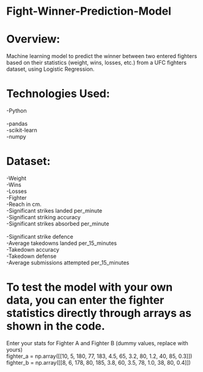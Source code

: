 # Fight-Winner-Prediction-Model

# Overview:
Machine learning model to predict the winner between two entered fighters based on their statistics (weight, wins, losses, etc.) from a UFC fighters dataset, using Logistic Regression.

# Technologies Used:<br> 
-Python<br>  
-pandas<br> 
-scikit-learn<br> 
-numpy<br>

# Dataset:<br>
-Weight<br>
-Wins<br>
-Losses<br>
-Fighter<br> 
-Reach in cm.<br>
-Significant strikes landed per_minute<br>
-Significant striking accuracy<br>
-Significant strikes absorbed per_minute<br>  
-Significant strike defence<br>
-Average takedowns landed per_15_minutes<br>
-Takedown accuracy<br>
-Takedown defense<br>
-Average submissions attempted per_15_minutes<br>

# To test the model with your own data, you can enter the fighter statistics directly through arrays as shown in the code.<br>
Enter your stats for Fighter A and Fighter B (dummy values, replace with yours)<br>
fighter_a = np.array([[10, 5, 180, 77, 183, 4.5, 65, 3.2, 80, 1.2, 40, 85, 0.3]])<br>
fighter_b = np.array([[8, 6, 178, 80, 185, 3.8, 60, 3.5, 78, 1.0, 38, 80, 0.4]])<br>







